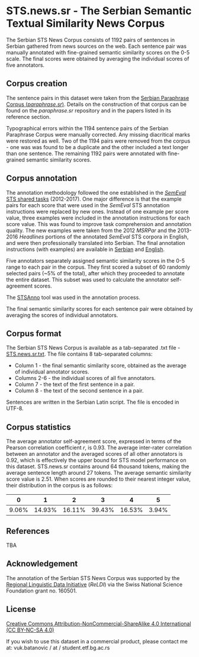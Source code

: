 # STS.news.sr - The Serbian Semantic Textual Similarity News Corpus
The Serbian STS News Corpus consists of 1192 pairs of sentences in Serbian gathered from news sources on the web.
Each sentence pair was manually annotated with fine-grained semantic similarity scores on the 0-5 scale.
The final scores were obtained by averaging the individual scores of five annotators.

## Corpus creation
The sentence pairs in this dataset were taken from the [Serbian Paraphrase Corpus (*paraphrase.sr*)](https://vukbatanovic.github.io/paraphrase.sr/).
Details on the construction of that corpus can be found on the *paraphrase.sr* repository and in the papers listed in its reference section.

Typographical errors within the 1194 sentence pairs of the Serbian Paraphrase Corpus were manually corrected.
Any missing diacritical marks were restored as well.
Two of the 1194 pairs were removed from the corpus - one was was found to be a duplicate and the other included a text longer than one sentence.
The remaining 1192 pairs were annotated with fine-grained semantic similarity scores.

## Corpus annotation
The annotation methodology followed the one established in the [*SemEval* STS shared tasks](http://ixa2.si.ehu.es/stswiki/index.php/Main_Page) (2012-2017).
One major difference is that the example pairs for each score that were used in the *SemEval* STS annotation instructions were replaced by new ones.
Instead of one example per score value, three examples were included in the annotation instructions for each score value.
This was found to improve task comprehension and annotation quality.
The new examples were taken from the 2012 *MSRPar* and the 2013-2016 *Headlines* portions of the annotated *SemEval* STS corpora in English, and were then professionally translated into Serbian.
The final annotation instructions (with examples) are available in [Serbian](https://vukbatanovic.github.io/STS.news.sr/Annotation%20instructions%20-%20Serbian) and [English](https://vukbatanovic.github.io/STS.news.sr/Annotation%20instructions%20-%20English).

Five annotators separately assigned semantic similarity scores in the 0-5 range to each pair in the corpus.
They first scored a subset of 60 randomly selected pairs (~5% of the total), after which they proceeded to annotate the entire dataset.
This subset was used to calculate the annotator self-agreement scores.

The [STSAnno](https://vukbatanovic.github.io/STSAnno/) tool was used in the annotation process.

The final semantic similarity scores for each sentence pair were obtained by averaging the scores of individual annotators.

## Corpus format
The Serbian STS News Corpus is available as a tab-separated .txt file - [STS.news.sr.txt](http://github.com/vukbatanovic/STS.news.sr/blob/master/STS.news.sr.txt).
The file contains 8 tab-separated columns:
* Column 1 - the final semantic similarity score, obtained as the average of individual annotator scores.
* Columns 2-6 - the individual scores of all five annotators.
* Column 7 - the text of the first sentence in a pair.
* Column 8 - the text of the second sentence in a pair.

Sentences are written in the Serbian Latin script.
The file is encoded in UTF-8.

## Corpus statistics
The average annotator self-agreement score, expressed in terms of the Pearson correlation coefficient *r*, is 0.93.
The average inter-rater correlation between an annotator and the averaged scores of all other annotators is 0.92, which is effectively the upper bound for STS model performance on this dataset.
STS.news.sr contains around 64 thousand tokens, making the average sentence length around 27 tokens.
The average semantic similarity score value is 2.51.
When scores are rounded to their nearest integer value, their distribution in the corpus is as follows:

|  0  |   1  |   2  |   3  |   4  |  5  |
|-----|------|------|------|------|-----|
|9.06%|14.93%|16.11%|39.43%|16.53%|3.94%|

## References
TBA

## Acknowledgement
The annotation of the Serbian STS News Corpus was supported by the [Regional Linguistic Data Initiative](http://reldi.spur.uzh.ch/) (*ReLDI*) via the Swiss National Science Foundation grant no. 160501.

## License
[Creative Commons Attribution-NonCommercial-ShareAlike 4.0 International (CC BY-NC-SA 4.0)](http://creativecommons.org/licenses/by-nc-sa/4.0/)

If you wish to use this dataset in a commercial product, please contact me at: vuk.batanovic / at / student.etf.bg.ac.rs

